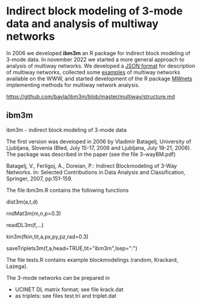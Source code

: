 # Indirect block modeling of 3-mode data and analysis of multiway networks

In 2006 we developed **ibm3m** an R package for indirect block modeling of 3-mode data. In november 2022 we started a more general approach to analysis of multiway networks. We developed a [JSON format](./multiway/structure.md) for description of multiway networks, collected some [examples](./data/README.md) of multiway networks available on the WWW, and started development of the R package [MWnets](./multiway/README.md) implementing methods for multiway network analysis.

https://github.com/bavla/ibm3m/blob/master/multiway/structure.md

## ibm3m
ibm3m - indirect block modeling of 3-mode data

The first version was developed in 2006 by Vladimir Batagelj, University of Ljubljana, Slovenia (Bled, July 15-17, 2006
and Ljubljana, July 18-21, 2006). The package was described in the paper (see the file 3-wayBM.pdf) 

Batagelj, V., Ferligoj, A., Doreian, P.: Indirect Blockmodeling of 3-Way Networks. In: Selected Contributions in Data Analysis and Classification, Springer, 2007, pp.151-159.

The file ibm3m.R contains the following functions

dist3m(a,t,d)

rndMat3m(m,n,p=0.3)

readDL3m(f,...)

kin3m(fkin,tit,a,px,py,pz,rad=0.3)

saveTriplets3m(f,a,head=TRUE,tit="ibm3m",lsep=":")

The file tests.R contains example blockmodelings (random, Krackard, Lazega).

The 3-mode networks can be prepared in
- UCINET DL matrix format; see file krack.dat
- as triplets: see files test.tri and triplet.dat
